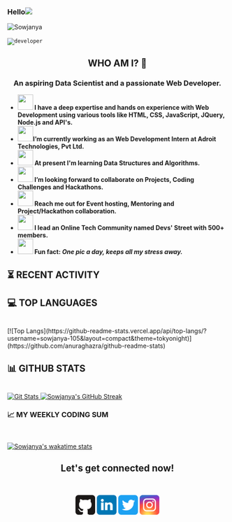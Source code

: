 ### Hello<img src="https://github.com/sciencepal/sciencepal/blob/master/assets/Hi.gif" width="29px">
<p align="left"> <img src="https://komarev.com/ghpvc/?username=sowjanya-105" alt="Sowjanya" /> </p>

<code><img align="center" src="https://www.amylee.fr/wp-content/uploads/2018/09/sarah-working-on-computer.gif" alt="developer" /></code>&nbsp;


<h2 align='center'>WHO AM I? 🤔</h2>
<p align='center'><h3 align='center'>An aspiring Data Scientist and a passionate Web Developer.<br></h3>
	 <ul><strong>
	<li><img src="https://css-tricks.com/wp-content/uploads/2015/03/flickity.gif" height=35 width=35> I have a deep expertise and hands on experience with Web Development using various tools like HTML, CSS, JavaScript, JQuery, Node.js and API's.</li>
	<li><img src="https://media.tenor.com/images/e3b526d8c4a8fa8ce985a1475a2052c1/tenor.gif" height=35 width=35><span>I’m currently working as an Web Development Intern at Adroit Technologies, Pvt Ltd.</span></li>
	<li><img src="https://media.tenor.com/images/f38e928f2a6c074324a48bf161603271/tenor.gif" height=35 width=35> <span>At present I'm learning Data Structures and Algorithms.</span></li>
	<li><img src="https://media.tenor.com/images/798da9f756994c9adc0444c214801e3e/tenor.gif" height=35 width=35><span> I’m looking forward to collaborate on Projects, Coding Challenges and Hackathons.</span></li>
	<li><img src="https://media.tenor.com/images/dcf6ddd99688a8d3228580881953fc09/tenor.gif" height=35 width=35><span> Reach me out for Event hosting, Mentoring and Project/Hackathon collaboration.</span></li>
	<li><img src="https://c.tenor.com/KKrn7yg0iXAAAAAj/joe-biden-biden.gif" height=35 width=35><span> I lead an Online Tech Community named Devs' Street with 500+ members.</span></li>
	<li><span><img src="https://c.tenor.com/ik-NNXKi_0sAAAAj/took-selfies-selfie-hand.gif" height=35 width=35> Fun fact: <em>One pic a day, keeps all my stress away.</em></span></li>
</strong></ul>


<h2>⏳ RECENT ACTIVITY </h2>
<!--START_SECTION:activity-->


<!--END_SECTION:activity-->



<h2>💻 TOP LANGUAGES</h2> <br>
[![Top Langs](https://github-readme-stats.vercel.app/api/top-langs/?username=sowjanya-105&layout=compact&theme=tokyonight)](https://github.com/anuraghazra/github-readme-stats)



<h2>📊 GITHUB STATS</h2> <br>
<a align="center" href="https://github.com/sowjanya-105">
<img width="49%" src="https://github-readme-stats.vercel.app/api?username=sowjanya-105&show_icons=true&hide_border=false&theme=tokyonight&count_private=true&include_all_commits=true" alt="Git Stats" />
<img width="49%" src="https://github-readme-streak-stats.herokuapp.com/?user=sowjanya-105&theme=tokyonight" alt="Sowjanya's GitHub Streak" />
</a>


<h3>📈 MY WEEKLY CODING SUM</h3> <br>

[![Sowjanya's wakatime stats](https://github-readme-stats.vercel.app/api/wakatime?username=sowjanya-105&custom_title=My%20Weekly%20Stats&layout=compact&theme=tokyonight)](https://github.com/anuraghazra/github-readme-stats)


<h2 align=center> Let's get connected now!</h2> <br>

<p align = 'center'>
<a href = https://github.com/sowjanya-105 target='blank'> <img src=https://github.com/edent/SuperTinyIcons/blob/master/images/svg/github.svg height='45' weight='45'/></a>
<a href = https://linkedin.com/in/sowjanya-r target='blank'> <img src=https://github.com/edent/SuperTinyIcons/blob/master/images/svg/linkedin.svg height='45' weight='45'/></a> 
<a href = https://twitter.com/sowjanya-105 target='blank'> <img src=https://github.com/edent/SuperTinyIcons/blob/master/images/svg/twitter.svg height='45' weight='45'/></a>
<a href = https://instagram.com/sowjanya_105 target='blank'> <img src=https://github.com/edent/SuperTinyIcons/blob/master/images/svg/instagram.svg height='45' weight='45'/></a>
</a>

